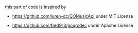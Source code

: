 this part of code is inspired by

- https://github.com/luren-dc/QQMusicApi under MIT License

- https://github.com/fred913/goqrcdec under Apache License

